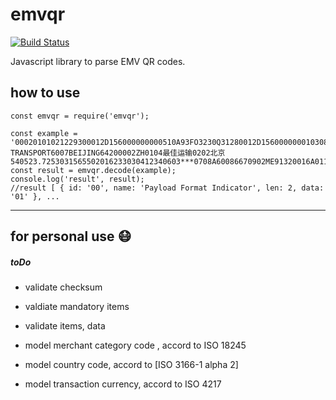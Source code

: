 # emvqr

[![Build Status](https://travis-ci.com/DannielWhatever/emvqr.svg?branch=master)](https://travis-ci.com/DannielWhatever/emvqr)


Javascript library to parse EMV QR codes.

## how to use

```
const emvqr = require('emvqr');

const example = '00020101021229300012D156000000000510A93FO3230Q31280012D15600000001030812345678520441115802CN5914BEST TRANSPORT6007BEIJING64200002ZH0104最佳运输0202北京540523.7253031565502016233030412340603***0708A60086670902ME91320016A0112233449988770708123456786304A13A';
const result = emvqr.decode(example);
console.log('result', result);
//result [ { id: '00', name: 'Payload Format Indicator', len: 2, data: '01' }, ...
```

---

## for personal use :mask:

##### toDo

- validate checksum

- valdiate mandatory items
- validate items, data

- model merchant category code , accord to ISO 18245
- model country code, accord to [ISO 3166-1 alpha 2]
- model transaction currency, accord to ISO 4217

